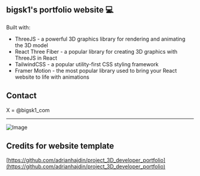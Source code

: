 
## bigsk1's portfolio website 💻

Built with:
- ThreeJS - a powerful 3D graphics library for rendering and animating the 3D model
- React Three Fiber - a popular library for creating 3D graphics with ThreeJS in React
- TailwindCSS - a popular utility-first CSS styling framework
- Framer Motion - the most popular library used to bring your React website to life with animations

## Contact 

X =  @bigsk1_com

---


![Image](https://github.com/user-attachments/assets/b10d9dc6-d01b-4d52-b28d-136ade75b92f)


## Credits for website template
[https://github.com/adrianhajdin/project_3D_developer_portfolio](https://github.com/adrianhajdin/project_3D_developer_portfolio)
